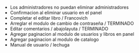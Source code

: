 - Los administradores no puedan eliminar administradores
- Confirmacion al eliminar usuario en el panel
- Completar el editar libro / Francovich
- Arreglar el modulo de cambio de contraseña / TERMINADO
- Editar comentarios / abajolayuta / TERMINADO
- Agregar paginacion al modulo de usuarios y libros en panel
- Agregar paginacion al modulo de catalogo
- Manual de usuario / lechuga